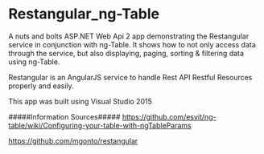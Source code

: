 # Restangular_ng-Table
A nuts and bolts ASP.NET Web Api 2 app demonstrating the Restangular service in conjunction with ng-Table. It shows how to not only access data through the service, but also displaying, paging, sorting & filtering data using ng-Table.

Restangular is an AngularJS service to handle Rest API Restful Resources properly and easily.

This app was built using Visual Studio 2015


#####Information Sources#####
https://github.com/esvit/ng-table/wiki/Configuring-your-table-with-ngTableParams

https://github.com/mgonto/restangular
